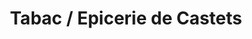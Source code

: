 ---
title: "Tabac / Epicerie de Castets"
url: /castets-et-castillon/tabac-epicerie-de-castets/
shop: commodité
---